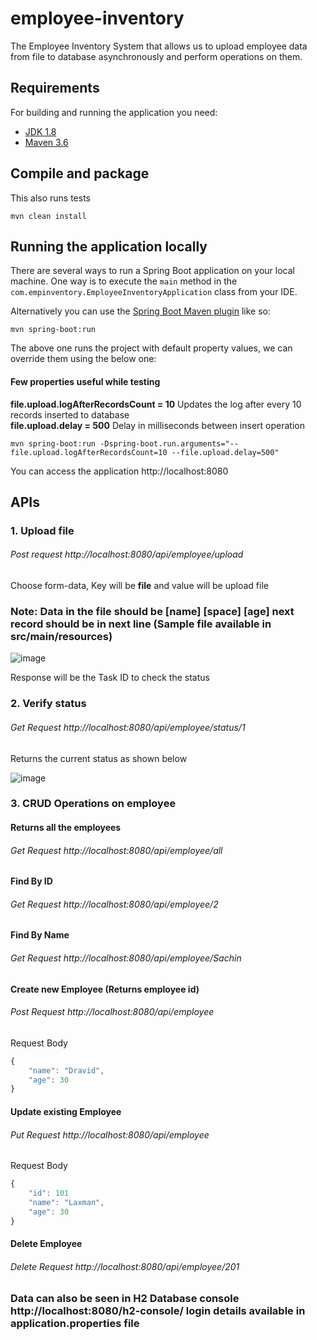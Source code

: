 # employee-inventory
The Employee Inventory System that allows us to upload employee data from file to database asynchronously and perform operations on them.


## Requirements

For building and running the application you need:

- [JDK 1.8](http://www.oracle.com/technetwork/java/javase/downloads/jdk8-downloads-2133151.html)
- [Maven 3.6](https://maven.apache.org)

## Compile and package

This also runs tests

```shell
mvn clean install
```

## Running the application locally

There are several ways to run a Spring Boot application on your local machine. One way is to execute the `main` method in the `com.empinventory.EmployeeInventoryApplication` class from your IDE.

Alternatively you can use the [Spring Boot Maven plugin](https://docs.spring.io/spring-boot/docs/current/reference/html/build-tool-plugins-maven-plugin.html) like so:

```shell
mvn spring-boot:run
```

The above one runs the project with default property values, we can override them using the below one:

#### Few properties useful while testing  
**file.upload.logAfterRecordsCount = 10**  Updates the log after every 10 records inserted to database  
**file.upload.delay = 500**  Delay in milliseconds between insert operation   

```shell
mvn spring-boot:run -Dspring-boot.run.arguments="--file.upload.logAfterRecordsCount=10 --file.upload.delay=500"
```
You can access the application http://localhost:8080

## APIs  

### 1. Upload file 
  ###### Post request http://localhost:8080/api/employee/upload  
  Choose form-data, Key will be **file** and value will be upload file 
  
  ### Note: Data in the file should be [name] [space] [age] next record should be in next line (Sample file available in src/main/resources)
![image](https://user-images.githubusercontent.com/30832427/105221115-ab20ea00-5b7e-11eb-93d4-23b7971f6c78.png)    


Response will be the Task ID to check the status


### 2. Verify status 
###### Get Request http://localhost:8080/api/employee/status/1  
Returns the current status as shown below

![image](https://user-images.githubusercontent.com/30832427/105221948-cfc99180-5b7f-11eb-8480-ff94a4c8e3ab.png)

### 3. CRUD Operations on employee

#### Returns all the employees
###### Get Request http://localhost:8080/api/employee/all

#### Find By ID
###### Get Request http://localhost:8080/api/employee/2

#### Find By Name
###### Get Request http://localhost:8080/api/employee/Sachin

#### Create new Employee (Returns employee id)
###### Post Request http://localhost:8080/api/employee
Request Body 
```javascript
{
    "name": "Dravid",
    "age": 30
}
```

#### Update existing Employee
###### Put Request http://localhost:8080/api/employee
Request Body 
```javascript
{
    "id": 101
    "name": "Laxman",
    "age": 30
}
```

#### Delete Employee
###### Delete Request http://localhost:8080/api/employee/201  


### Data can also be seen in H2 Database console http://localhost:8080/h2-console/ login details available in application.properties file 


  
  
